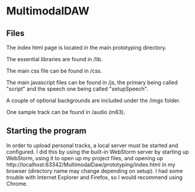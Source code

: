 # MultimodalDAW

## Files

The index html page is located in the main prototyping directory. 

The essential libraries are found in /lib.

The main css file can be found in /css. 

The main javascript files can be found in /js, the primary being called "script" and the speech one being called "setupSpeech". 

A couple of optional backgrounds are included under the /imgs folder.

One sample track can be found in /audio (m83).


## Starting the program

In order to upload personal tracks, a local server must be started and configured. I did this by using the built-in WebStorm server by starting up WebStorm, 
using it to open up my project files, and opening up http://localhost:63342/MultimodalDaw/prototyping/index.html in my browser (directory name may change depending on setup). 
I had some trouble with Internet Explorer and Firefox, so I would recommend using Chrome. 



